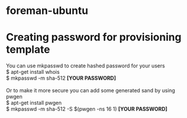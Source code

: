 # foreman-ubuntu

# Creating password for provisioning template
You can use mkpasswd to create hashed password for your users\
$ apt-get install whois \
$ mkpasswd -m sha-512 __[YOUR PASSWORD]__ \
\
Or to make it more secure you can add some generated sand by using pwgen \
$ apt-get install pwgen \
$ mkpasswd -m sha-512 -S $(pwgen -ns 16 1) __[YOUR PASSWORD]__
